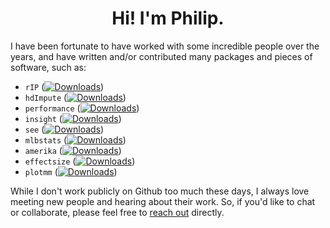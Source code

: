 <h1 align="center">Hi! I'm Philip.</h1>

<!--

<br/>

<p align="center">
  <a href="https://git.io/typing-svg"><img src="https://readme-typing-svg.herokuapp.com?font=Fira+Code&pause=1000&width=900&height=75&lines=Favorite+languages%3A+R%2C+Python%2C+Julia;Interests%3A+Data+Science%2C+Computational+Social+Science%2C+Machine+Learning;Reach+out+if+you'd+like+to+chat+or+collaborate!" alt="pdwaggoner" /></a>
</p>
<hr/>

-->

I have been fortunate to have worked with some incredible people over the years, and have written and/or contributed many packages and pieces of software, such as: 

  - `rIP` ([![Downloads](https://cranlogs.r-pkg.org/badges/grand-total/rIP)](https://cran.r-project.org/package=rIP))
  - `hdImpute` ([![Downloads](https://cranlogs.r-pkg.org/badges/grand-total/hdImpute)](https://cran.r-project.org/package=hdImpute))
  - `performance` ([![Downloads](https://cranlogs.r-pkg.org/badges/grand-total/amerika)](https://cran.r-project.org/package=performance))
  - `insight` ([![Downloads](https://cranlogs.r-pkg.org/badges/grand-total/insight)](https://cran.r-project.org/package=insight))
  - `see` ([![Downloads](https://cranlogs.r-pkg.org/badges/grand-total/see)](https://cran.r-project.org/package=see))
  - `mlbstats` ([![Downloads](https://cranlogs.r-pkg.org/badges/grand-total/mlbstats)](https://cran.r-project.org/package=mlbstats))
  - `amerika` ([![Downloads](https://cranlogs.r-pkg.org/badges/grand-total/amerika)](https://cran.r-project.org/package=amerika))
  - `effectsize` ([![Downloads](https://cranlogs.r-pkg.org/badges/grand-total/effectsize)](https://cran.r-project.org/package=effectsize))
  - `plotmm` ([![Downloads](https://cranlogs.r-pkg.org/badges/grand-total/plotmm)](https://cran.r-project.org/package=plotmm))

While I don't work publicly on Github too much these days, I always love meeting new people and hearing about their work. So, if you'd like to chat or collaborate, please feel free to [reach out](https://pdwaggoner.github.io/) directly.
